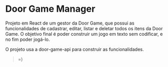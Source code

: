 # Door Game Manager

Projeto em React de um gestor da Door Game, que possui as funcionalidades de cadastrar, editar, listar e deletar todos os itens da Door Game. 
O objetivo final é poder construir um jogo em texto sem codificar, e no fim poder jogá-lo. 

O projeto usa a door-game-api para construir as funcionalidades. 

>=)
